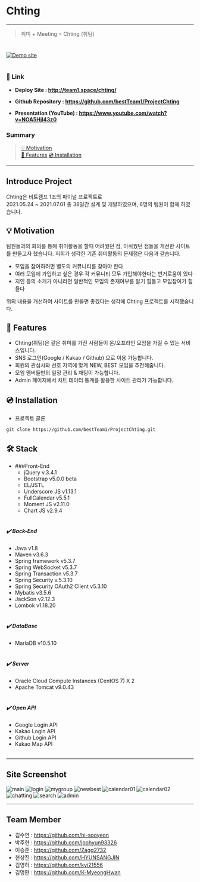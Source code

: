 Chting
===
* * *
> 취미 + Meeting = Chting (취팅)

#

[![Demo site](https://raw.githubusercontent.com/bestTeam1/ProjectChting/master/src/main/webapp/assets/img/demo_logo1.png)](http://team1.space/chting/)

#
### 🔗 Link
- **Deploy Site : http://team1.space/chting/**
  

- **Github Repository : https://github.com/bestTeam1/ProjectChting**
  

- **Presentation (YouTube) : https://www.youtube.com/watch?v=NOA5HjI43z0**

### Summary
> [ 💡 Motivation](#-motivation)  
> [📌 Features](#-features)
> [💿 Installation](#-installation)

* * *
Introduce Project
---
Chting은 비트캠프 1조의 파이널 프로젝트로  
2021.05.24 ~ 2021.07.01 총 38일간 설계 및 개발하였으며, 6명의 팀원이 함께 하였습니다.

## 💡 Motivation
팀원들과의 회의를 통해 취미활동을 할때 어려웠던 점, 아쉬웠던 점들을 개선한 사이트를 만들고자 했습니다.
저희가 생각한 기존 취미활동의 문제점은 다음과 같습니다.
- 모임을 참여하려면 별도의 커뮤니티를 찾아야 한다
- 여러 모임에 가입하고 싶은 경우 각 커뮤니티 모두 가입해야한다는 번거로움이 있다
- 지인 등의 소개가 아니라면 일반적인 모임의 존재여부를 알기 힘들고 모임참여가 힘들다

위의 내용을 개선하여 사이트를 만들면 좋겠다는 생각에 Chting 프로젝트를 시작했습니다.

## 📌 Features
- Chting(취팅)은 같은 취미를 가진 사람들이 온/오프라인 모임을 가질 수 있는 서비스입니다.
- SNS 로그인(Google / Kakao / Github)  으로 이용 가능합니다.
- 회원의 관심사와 선호 지역에 맞게 NEW, BEST 모임을 추천해줍니다.
- 모임 멤버들만의 일정 관리 & 채팅이 가능합니다.
- Admin 페이지에서 차트 데이터 통계를 활용한 사이트 관리가 가능합니다.

## 💿 Installation
- 프로젝트 클론
~~~ 
git clone https://github.com/bestTeam1/ProjectChting.git
~~~

## 🛠 Stack
- ###Front-End
  - jQuery v.3.4.1
  - Bootstrap v5.0.0 beta
  - EL/JSTL
  - Underscore JS v1.13.1
  - FullCalendar v5.5.1
  - Moment JS v2.11.0
  - Chart JS v2.9.4
  <br><br/>
##### ✔️ Back-End
- Java v1.8
- Maven v3.6.3
- Spring framework v5.3.7
- Spring WebSocket v5.3.7
- Spring Transaction v5.3.7
- Spring Security v.5.3.10
- Spring Security OAuth2 Client v5.3.10
- Mybatis v3.5.6
- JackSon v2.12.3
- Lombok v1.18.20
  <br><br/>

##### ✔️ DataBase
- MariaDB v10.5.10
  <br><br/>

##### ✔️ Server
- Oracle Cloud Compute Instances (CentOS 7) X 2
- Apache Tomcat v9.0.43
  <br><br/>

##### ✔️ Open API
- Google Login API
- Kakao Login API
- Github Login API
- Kakao Map API
  <br><br/>

---

## Site Screenshot
![main](https://raw.githubusercontent.com/bestTeam1/ProjectChting/master/src/main/webapp/images/chting_00_main.png)
![login](https://raw.githubusercontent.com/bestTeam1/ProjectChting/master/src/main/webapp/images/chting_01_login.png)
![mygroup](https://raw.githubusercontent.com/bestTeam1/ProjectChting/master/src/main/webapp/images/chting_02_mygroup.png)
![newbest](https://raw.githubusercontent.com/bestTeam1/ProjectChting/master/src/main/webapp/images/chting_03_newbest.png)
![calendar01](https://raw.githubusercontent.com/bestTeam1/ProjectChting/master/src/main/webapp/images/chting_04_calendar.png)
![calendar02](https://raw.githubusercontent.com/bestTeam1/ProjectChting/master/src/main/webapp/images/chting_05_calendar.png)
![chatting](https://raw.githubusercontent.com/bestTeam1/ProjectChting/master/src/main/webapp/images/chting_06_chatting.png)
![search](https://raw.githubusercontent.com/bestTeam1/ProjectChting/master/src/main/webapp/images/chting_07_search.png)
![admin](https://raw.githubusercontent.com/bestTeam1/ProjectChting/master/src/main/webapp/images/chting_09_admin.png)

---

## Team Member
- 김수연 : https://github.com/hi-sooyeon
- 박주현 : https://github.com/joohyun93326
- 이승준 : https://github.com/Zagg2732
- 현상진 : https://github.com/HYUNSANGJIN
- 김영허 : https://github.com/kyi21556
- 김명환 : https://github.com/K-MyeongHwan

[//]: # (These are reference links used in the body of this note and get stripped out when the markdown processor does its job. There is no need to format nicely because it shouldn't be seen. Thanks SO - http://stackoverflow.com/questions/4823468/store-comments-in-markdown-syntax)

   [dill]: <https://github.com/joemccann/dillinger>
   [git-repo-url]: <https://github.com/joemccann/dillinger.git>
   [john gruber]: <http://daringfireball.net>
   [df1]: <http://daringfireball.net/projects/markdown/>
   [markdown-it]: <https://github.com/markdown-it/markdown-it>
   [Ace Editor]: <http://ace.ajax.org>
   [node.js]: <http://nodejs.org>
   [Twitter Bootstrap]: <http://twitter.github.com/bootstrap/>
   [jQuery]: <http://jquery.com>
   [@tjholowaychuk]: <http://twitter.com/tjholowaychuk>
   [express]: <http://expressjs.com>
   [AngularJS]: <http://angularjs.org>
   [Gulp]: <http://gulpjs.com>

   [PlDb]: <https://github.com/joemccann/dillinger/tree/master/plugins/dropbox/README.md>
   [PlGh]: <https://github.com/joemccann/dillinger/tree/master/plugins/github/README.md>
   [PlGd]: <https://github.com/joemccann/dillinger/tree/master/plugins/googledrive/README.md>
   [PlOd]: <https://github.com/joemccann/dillinger/tree/master/plugins/onedrive/README.md>
   [PlMe]: <https://github.com/joemccann/dillinger/tree/master/plugins/medium/README.md>
   [PlGa]: <https://github.com/RahulHP/dillinger/blob/master/plugins/googleanalytics/README.md>
